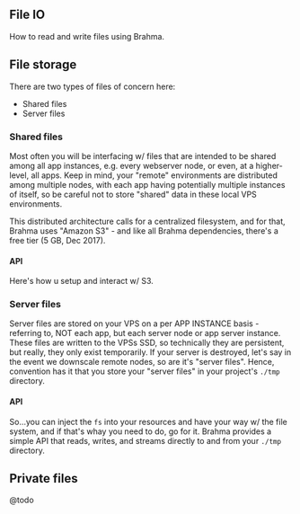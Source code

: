 ## File IO

How to read and write files using Brahma.

## File storage
There are two types of files of concern here:
- Shared files
- Server files

### Shared files
Most often you will be interfacing w/ files that are intended to be shared among all app instances, e.g. every webserver node, or even, at a higher-level, all apps. Keep in mind, your "remote" environments are
distributed among multiple nodes, with each app having potentially multiple instances of itself, so be careful not to store "shared" data in these local VPS environments.

This distributed architecture calls for a centralized filesystem, and for that, Brahma uses "Amazon S3" - and like all Brahma dependencies, there's a free tier (5 GB, Dec 2017).

#### API
Here's how u setup and interact w/ S3.

### Server files
Server files are stored on your VPS on a per APP INSTANCE basis - referring to, NOT each app, but each server node or app server instance. These files are written to the VPSs SSD, so technically they are persistent, but really, they only exist temporarily. If your server is destroyed,
let's say in the event we downscale remote nodes, so are it's "server files". Hence, convention has it that you store your "server files" in your project's `./tmp` directory.

#### API
So...you can inject the `fs` into your resources and have your way w/ the file system, and if that's whay you need to do, go for it. Brahma provides a simple API that reads, writes, and streams directly to and from your `./tmp` directory.

## Private files
@todo
